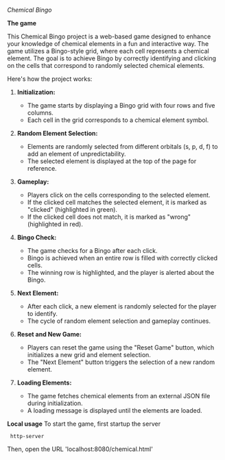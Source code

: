 *Chemical Bingo*

**The game**

This Chemical Bingo project is a web-based game designed to enhance your knowledge of chemical elements in a fun and interactive way. The game utilizes a Bingo-style grid, where each cell represents a chemical element. The goal is to achieve Bingo by correctly identifying and clicking on the cells that correspond to randomly selected chemical elements.

Here's how the project works:

1. **Initialization:**
   - The game starts by displaying a Bingo grid with four rows and five columns.
   - Each cell in the grid corresponds to a chemical element symbol.

2. **Random Element Selection:**
   - Elements are randomly selected from different orbitals (s, p, d, f) to add an element of unpredictability.
   - The selected element is displayed at the top of the page for reference.

3. **Gameplay:**
   - Players click on the cells corresponding to the selected element.
   - If the clicked cell matches the selected element, it is marked as "clicked" (highlighted in green).
   - If the clicked cell does not match, it is marked as "wrong" (highlighted in red).

4. **Bingo Check:**
   - The game checks for a Bingo after each click.
   - Bingo is achieved when an entire row is filled with correctly clicked cells.
   - The winning row is highlighted, and the player is alerted about the Bingo.

5. **Next Element:**
   - After each click, a new element is randomly selected for the player to identify.
   - The cycle of random element selection and gameplay continues.

6. **Reset and New Game:**
   - Players can reset the game using the "Reset Game" button, which initializes a new grid and element selection.
   - The "Next Element" button triggers the selection of a new random element.

7. **Loading Elements:**
   - The game fetches chemical elements from an external JSON file during initialization.
   - A loading message is displayed until the elements are loaded.


**Local usage**
To start the game, first startup the server

 ```  http-server ```

Then, open the URL 'localhost:8080/chemical.html'
